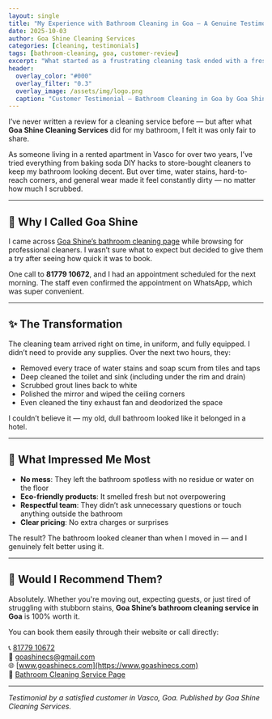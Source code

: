 ```yaml
---
layout: single
title: "My Experience with Bathroom Cleaning in Goa – A Genuine Testimonial"
date: 2025-10-03
author: Goa Shine Cleaning Services
categories: [cleaning, testimonials]
tags: [bathroom-cleaning, goa, customer-review]
excerpt: "What started as a frustrating cleaning task ended with a fresh, sparkling bathroom—thanks to Goa Shine. Here's my honest review."
header:
  overlay_color: "#000"
  overlay_filter: "0.3"
  overlay_image: /assets/img/logo.png
  caption: "Customer Testimonial – Bathroom Cleaning in Goa by Goa Shine"
---
```


I’ve never written a review for a cleaning service before — but after what **Goa Shine Cleaning Services** did for my bathroom, I felt it was only fair to share.

As someone living in a rented apartment in Vasco for over two years, I’ve tried everything from baking soda DIY hacks to store-bought cleaners to keep my bathroom looking decent. But over time, water stains, hard-to-reach corners, and general wear made it feel constantly dirty — no matter how much I scrubbed.

---

## 🛁 Why I Called Goa Shine

I came across [Goa Shine’s bathroom cleaning page](https://www.goashinecs.com/bathroom-cleaning-goa.html) while browsing for professional cleaners. I wasn’t sure what to expect but decided to give them a try after seeing how quick it was to book.

One call to **81779 10672**, and I had an appointment scheduled for the next morning. The staff even confirmed the appointment on WhatsApp, which was super convenient.

---

## ✨ The Transformation

The cleaning team arrived right on time, in uniform, and fully equipped. I didn’t need to provide any supplies. Over the next two hours, they:

- Removed every trace of water stains and soap scum from tiles and taps  
- Deep cleaned the toilet and sink (including under the rim and drain)  
- Scrubbed grout lines back to white  
- Polished the mirror and wiped the ceiling corners  
- Even cleaned the tiny exhaust fan and deodorized the space  

I couldn’t believe it — my old, dull bathroom looked like it belonged in a hotel.

---

## 💬 What Impressed Me Most

- **No mess**: They left the bathroom spotless with no residue or water on the floor  
- **Eco-friendly products**: It smelled fresh but not overpowering  
- **Respectful team**: They didn’t ask unnecessary questions or touch anything outside the bathroom  
- **Clear pricing**: No extra charges or surprises  

The result? The bathroom looked cleaner than when I moved in — and I genuinely felt better using it.

---

## 🙌 Would I Recommend Them?

Absolutely. Whether you're moving out, expecting guests, or just tired of struggling with stubborn stains, **Goa Shine’s bathroom cleaning service in Goa** is 100% worth it.

You can book them easily through their website or call directly:

📞 [81779 10672](tel:+918177910672)  
📧 [goashinecs@gmail.com](mailto:goashinecs@gmail.com)  
🌐 [www.goashinecs.com](https://www.goashinecs.com)  
🔗 [Bathroom Cleaning Service Page](https://www.goashinecs.com/bathroom-cleaning-goa.html)

---

*Testimonial by a satisfied customer in Vasco, Goa. Published by Goa Shine Cleaning Services.*
